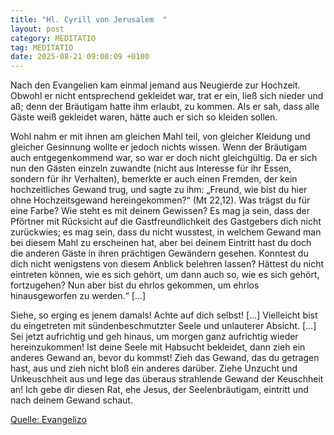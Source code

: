 ```yaml
---
title: "Hl. Cyrill von Jerusalem  "
layout: post
category: MEDITATIO
tag: MEDITATIO
date: 2025-08-21 09:00:09 +0100
---
```

Nach den Evangelien kam einmal jemand aus Neugierde zur Hochzeit. Obwohl er nicht entsprechend gekleidet war, trat er ein, ließ sich nieder und aß; denn der Bräutigam hatte ihm erlaubt, zu kommen. Als er sah, dass alle Gäste weiß gekleidet waren, hätte auch er sich so kleiden sollen.<!--more-->
 
Wohl nahm er mit ihnen am gleichen Mahl teil, von gleicher Kleidung und gleicher Gesinnung wollte er jedoch nichts wissen. Wenn der Bräutigam auch entgegenkommend war, so war er doch nicht gleichgültig. Da er sich nun den Gästen einzeln zuwandte (nicht aus Interesse für ihr Essen, sondern für ihr Verhalten), bemerkte er auch einen Fremden, der kein hochzeitliches Gewand trug, und sagte zu ihm: „Freund, wie bist du hier ohne Hochzeitsgewand hereingekommen?“ (Mt 22,12). Was trägst du für eine Farbe? Wie steht es mit deinem Gewissen? Es mag ja sein, dass der Pförtner mit Rücksicht auf die Gastfreundlichkeit des Gastgebers dich nicht zurückwies; es mag sein, dass du nicht wusstest, in welchem Gewand man bei diesem Mahl zu erscheinen hat, aber bei deinem Eintritt hast du doch die anderen Gäste in ihren prächtigen Gewändern gesehen. Konntest du dich nicht wenigstens von diesem Anblick belehren lassen? Hättest du nicht eintreten können, wie es sich gehört, um dann auch so, wie es sich gehört, fortzugehen? Nun aber bist du ehrlos gekommen, um ehrlos hinausgeworfen zu werden.“ […]
 
Siehe, so erging es jenem damals! Achte auf dich selbst! […] Vielleicht bist du eingetreten mit sündenbeschmutzter Seele und unlauterer Absicht. […] Sei jetzt aufrichtig und geh hinaus, um morgen ganz aufrichtig wieder hereinzukommen! Ist deine Seele mit Habsucht bekleidet, dann zieh ein anderes Gewand an, bevor du kommst! Zieh das Gewand, das du getragen hast, aus und zieh nicht bloß ein anderes darüber. Ziehe Unzucht und Unkeuschheit aus und lege das überaus strahlende Gewand der Keuschheit an! Ich gebe dir diesen Rat, ehe Jesus, der Seelenbräutigam, eintritt und nach deinem Gewand schaut.


[Quelle: Evangelizo](https://evangeliumtagfuertag.org/DE/gospel)